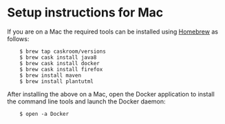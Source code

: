 # Setup instructions for Mac

If you are on a Mac the required tools can be installed using
[Homebrew] as follows:

        $ brew tap caskroom/versions
        $ brew cask install java8
        $ brew cask install docker
        $ brew cask install firefox
        $ brew install maven
        $ brew install plantutml

After installing the above on a Mac, open the Docker application to
install the command line tools and launch the Docker daemon:

        $ open -a Docker

[Homebrew]: http://brew.sh/


